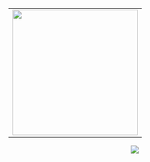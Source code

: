 <table align="center">
<tr>
<td><img width="250" src="https://c.tenor.com/IVVJbs0N7DcAAAAC/vivy-dance.gif"></td>
</tr>
</table>


<p align="center">
    <a href="https://github.com/shuchan-dev/shuchan-dev">
        <img src="https://github-readme-stats.vercel.app/api?username=shuchan-dev&show_icons=true&theme=tokyonight">
    </a>
</p>

